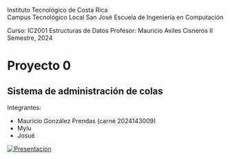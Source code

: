 Instituto Tecnológico de Costa Rica  
Campus Tecnológico Local San José
Escuela de Ingeniería en Computación  

Curso: IC2001 Estructuras de Datos 
Profesor: Mauricio Aviles Cisneros
II Semestre, 2024  

# Proyecto 0
## Sistema de administración de colas 

Integrantes:
- Mauricio González Prendas (carné 2024143009)
- Mylu
- Josué

[![Presentacion](https://www.commoncraft.com/sites/default/files/media/Google%20Slides.png)]([https://classroom.github.com/a/8CSgsZVt](https://docs.google.com/presentation/d/1x3NYHb97RlHZmXwpiqScOGtEKyBftnQI7fV0pM5J_UA/edit?usp=sharing))
